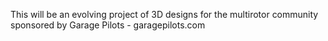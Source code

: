 This will be an evolving project of 3D designs for the multirotor community sponsored by Garage Pilots - garagepilots.com